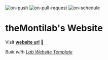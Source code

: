 
  ![on-push](../../actions/workflows/on-push.yaml/badge.svg)
  ![on-pull-request](../../actions/workflows/on-pull-request.yaml/badge.svg)
  ![on-schedule](../../actions/workflows/on-schedule.yaml/badge.svg)

  # theMontilab's Website

  Visit **[website url](#)** 🚀

  _Built with [Lab Website Template](https://greene-lab.gitbook.io/lab-website-template-docs)_
